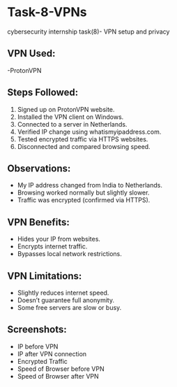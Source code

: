# Task-8-VPNs
cybersecurity internship task(8)- VPN setup and privacy 

## VPN Used:
  -ProtonVPN

## Steps Followed:
1. Signed up on ProtonVPN website.
2. Installed the VPN client on Windows.
3. Connected to a server in Netherlands.
4. Verified IP change using whatismyipaddress.com.
5. Tested encrypted traffic via HTTPS websites.
6. Disconnected and compared browsing speed.

## Observations:
- My IP address changed from India to Netherlands.
- Browsing worked normally but slightly slower.
- Traffic was encrypted (confirmed via HTTPS).

## VPN Benefits:
- Hides your IP from websites.
- Encrypts internet traffic.
- Bypasses local network restrictions.

##  VPN Limitations:
- Slightly reduces internet speed.
- Doesn’t guarantee full anonymity.
- Some free servers are slow or busy.

## Screenshots:
- IP before VPN  
- IP after VPN connection
- Encrypted Traffic
- Speed of Browser before VPN
- Speed of Browser after VPN

